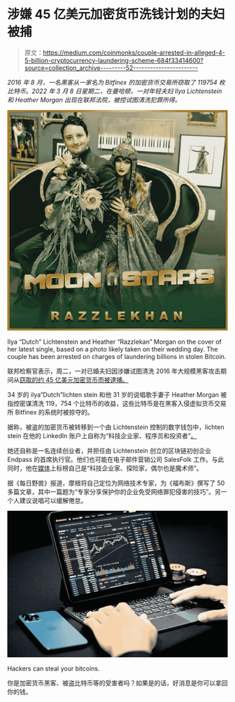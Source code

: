 # 涉嫌 45 亿美元加密货币洗钱计划的夫妇被捕

> 原文：<https://medium.com/coinmonks/couple-arrested-in-alleged-4-5-billion-cryptocurrency-laundering-scheme-684f33414600?source=collection_archive---------52----------------------->

*2016 年 8 月，一名黑客从一家名为 Bitfinex 的加密货币交易所窃取了 119754 枚比特币。2022 年 3 月 8 日星期二，在曼哈顿，一对年轻夫妇 Ilya Lichtenstein 和 Heather Morgan 出现在联邦法院，被控试图清洗犯罪所得。*

![](img/1b3cda7e5d1fabbcf54afc67c1160191.png)

Ilya “Dutch” Lichtenstein and Heather “Razzlekan” Morgan on the cover of her latest single, based on a photo likely taken on their wedding day. The couple has been arrested on charges of laundering billions in stolen Bitcoin.

联邦检察官表示，周二，一对已婚夫妇因涉嫌试图清洗 2016 年大规模黑客攻击期间从[窃取的约 45 亿美元加密货币而被逮捕。](https://nypost.com/2016/08/03/bitcoin-plunges-after-hackers-steal-72m-from-top-exchange/)

34 岁的 ilya“Dutch”lichten stein 和他 31 岁的说唱歌手妻子 Heather Morgan 被指控密谋清洗 119，754 个比特币的收益，这些比特币是在黑客入侵虚拟货币交易所 Bitfinex 的系统时被掠夺的。

据称，被盗的加密货币被转移到一个由 Lichtenstein 控制的数字钱包中，lichten stein 在他的 LinkedIn 账户上自称为“科技企业家、程序员和投资者”[。](https://www.linkedin.com/in/unrealdutch/)

她还自称是一名连续创业者，并担任由 Lichtenstein 创立的区块链初创企业 Endpass 的首席执行官。他们也可能在电子邮件营销公司 SalesFolk 工作。与此同时，他在[媒体](/@unrealdutch)上标榜自己是“科技企业家、探险家，偶尔也是魔术师”。

据《每日野兽》报道，摩根将自己定位为网络技术专家，为《福布斯》撰写了 50 多篇文章，其中一篇题为“专家分享保护你的企业免受网络罪犯侵害的技巧”。另一个人建议说唱可以缓解倦怠。

![](img/31e8377ca49f310adf710ec7fbbaa81c.png)

Hackers can steal your bitcoins.

你是加密货币黑客、被盗比特币等的受害者吗？如果是的话，好消息是你可以拿回你的钱。